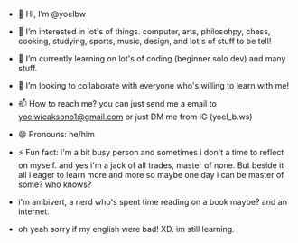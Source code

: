 - 👋 Hi, I’m @yoelbw 
- 👀 I’m interested in lot's of things. computer, arts, philosohpy, chess, cooking, studying, sports, music, design, and lot's of stuff to be tell!
- 🌱 I’m currently learning on lot's of coding (beginner solo dev) and many stuff.
- 💞️ I’m looking to collaborate with everyone who's willing to learn with me! 
- 📫 How to reach me? you can just send me a email to yoelwicaksono1@gmail.com or just DM me from IG (yoel_b.ws)
- 😄 Pronouns: he/him
- ⚡ Fun fact: i'm a bit busy person and sometimes i don't a time to reflect on myself. and yes i'm a jack of all trades, master of none. But beside it all i eager to learn more and more so maybe one day i can be master of some? who knows?
- i'm ambivert, a nerd who's spent time reading on a book maybe? and an internet.

- oh yeah sorry if my english were bad! XD. im still learning.

<!---
yoelbw/yoelbw is a ✨ special ✨ repository because its `README.md` (this file) appears on your GitHub profile.
You can click the Preview link to take a look at your changes.
--->
